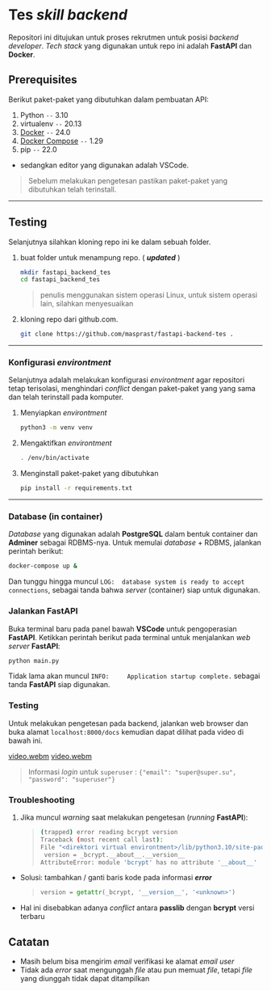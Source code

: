 # Tes _skill backend_

Repositori ini ditujukan untuk proses rekrutmen untuk posisi _backend developer_. _Tech stack_ yang digunakan untuk repo ini adalah **FastAPI** dan **Docker**.

## Prerequisites

Berikut paket-paket yang dibutuhkan dalam pembuatan API:

1. Python `--` 3.10
2. virtualenv `--` 20.13
3. [Docker](https://docs.docker.com/desktop) `--` 24.0
4. [Docker Compose](https://docs.docker.com/compose/install/) `--` 1.29
5. pip `--` 22.0

- sedangkan editor yang digunakan adalah VSCode.

> Sebelum melakukan pengetesan pastikan paket-paket yang dibutuhkan telah terinstall.

---

## Testing

Selanjutnya silahkan kloning repo ini ke dalam sebuah folder.

1. buat folder untuk menampung repo. ( **_updated_** )

   ```sh
   mkdir fastapi_backend_tes
   cd fastapi_backend_tes
   ```

   > penulis menggunakan sistem operasi Linux, untuk sistem operasi lain, silahkan menyesuaikan

2. kloning repo dari github.com.

   ```sh
   git clone https://github.com/masprast/fastapi-backend-tes .
   ```

---

### Konfigurasi _environtment_

Selanjutnya adalah melakukan konfigurasi _environtment_ agar repositori tetap terisolasi, menghindari _conflict_ dengan paket-paket yang yang sama dan telah terinstall pada komputer.

1. Menyiapkan _environtment_

   ```sh
   python3 -m venv venv
   ```

2. Mengaktifkan _environtment_

   ```sh
   . /env/bin/activate
   ```

3. Menginstall paket-paket yang dibutuhkan

   ```sh
   pip install -r requirements.txt
   ```

---

### Database (in container)

_Database_ yang digunakan adalah **PostgreSQL** dalam bentuk container dan **Adminer** sebagai RDBMS-nya. Untuk memulai _database_ + RDBMS, jalankan perintah berikut:

```sh
docker-compose up &
```

Dan tunggu hingga muncul `LOG:  database system is ready to accept connections`, sebagai tanda bahwa _server_ (container) siap untuk digunakan.

### Jalankan **FastAPI**

Buka terminal baru pada panel bawah **VSCode** untuk pengoperasian **FastAPI**. Ketikkan perintah berikut pada terminal untuk menjalankan _web server_ **FastAPI**:

```sh
python main.py
```

Tidak lama akan muncul `INFO:     Application startup complete.` sebagai tanda **FastAPI** siap digunakan.

### Testing

Untuk melakukan pengetesan pada backend, jalankan web browser dan buka alamat `localhost:8000/docs` kemudian dapat dilihat pada video di bawah ini.

[video.webm](https://github.com/masprast/fastapi-backend-tes/assets/79097664/0f245950-6ede-457a-8de2-4213fed32a2f)
[video.webm](https://github.com/masprast/fastapi-backend-tes/assets/79097664/38a13442-482f-4958-b1a5-377232410473)


> Informasi _login_ untuk `superuser` : `{"email": "super@super.su", "password": "superuser"}`

### Troubleshooting

1. Jika muncul _warning_ saat melakukan pengetesan (_running_ **FastAPI**):
   > ```sh
   > (trapped) error reading bcrypt version
   > Traceback (most recent call last):
   > File "<direktori virtual environtment>/lib/python3.10/site-packages/passlib/handlers/bcrypt.py", line 620, in _load_backend_mixin
   >  version = _bcrypt.__about__.__version__
   > AttributeError: module 'bcrypt' has no attribute '__about__'
   > ```

- Solusi: tambahkan / ganti baris kode pada informasi **_error_**

  > ```py
  > version = getattr(_bcrypt, '__version__', '<unknown>')
  > ```

- Hal ini disebabkan adanya _conflict_ antara **passlib** dengan **bcrypt** versi terbaru

## Catatan

- Masih belum bisa mengirim _email_ verifikasi ke alamat _email user_
- Tidak ada _error_ saat mengunggah _file_ atau pun memuat _file_, tetapi _file_ yang diunggah tidak dapat ditampilkan
